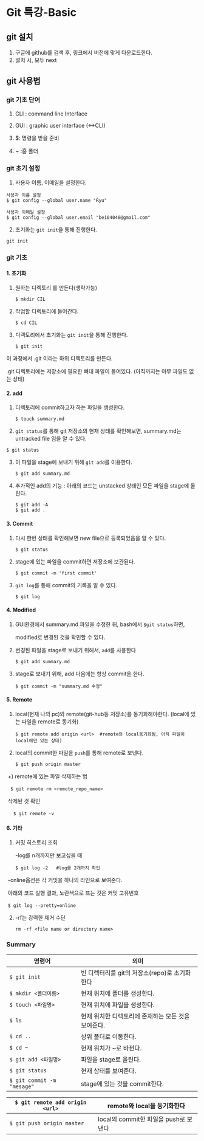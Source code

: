 # Git 특강-Basic



## git 설치

1. 구글에 github를 검색 후, 링크에서 버전에 맞게 다운로드한다.
2. 설치 시, 모두 next



## git 사용법

### git 기초 단어

1. CLI : command line Interface

2. GUI : graphic user interface (<->CLI)

3. $: 명령을 받을 준비

4. ~ :홈 폴더

   

### git 초기 설정

1. 사용자 이름, 이메일을 설정한다.

```
사용자 이름 설정
$ git config --global user.name "Ryu"

사용자 이메일 설정 
$ git config --global user.email "bei04048@gmail.com"
```



2. 초기화는 `git init`을 통해 진행한다. 

```
git init
```



### git 기초

#### 1. 초기화

1. 원하는 디렉토리	를 만든다(생략가능)

   ```
   $ mkdir CIL
   ```

2. 작업할 디렉토리에 들어간다.

	  ```
	$ cd CIL
	```
	
3. 디렉토리에서  초기화는 `git init`을 통해 진행한다. 

     ```
     $ git init
     ```

이 과정에서 .git 이라는 하위 디렉토리를 만든다. 

.git 디렉토리에는 저장소에 필요한 뼈대 파일이 들어있다. (아직까지는 아무  파일도 없는 상태)

#### 2. add

1. 디렉토리에 commit하고자 하는 파일을 생성한다.

   ```
   $ touch summary.md 
   ```

   

2.  `git status`를 통해 git 저장소의 현재 상태를 확인해보면, summary.md는 untracked file 임을 알 수 있다.

   ```
   $ git status
   ```

3. 이 파일을 stage에 보내기 위해 `git add`를 이용한다.

   ```
   $ git add summary.md
   ```


4. 추가적인 add의 기능 : 아래의 코드는 unstacked 상태인 모든 파일을 stage에 올린다.

   ```
   $ git add -A
   $ git add .
   ```

   



#### 3. Commit

1. 다시 한번 상태를 확인해보면 new file으로 등록되었음을 알 수 있다.

   ```
   $ git status
   ```

   

2. stage에 있는 파일을 commit하면 저장소에 보관된다.

   ```
   $ git commit -m 'first commit'
   ```

   

3. `git log`를 통해 commit의 기록을 알 수 있다.

   ```
   $ git log
   ```



#### 4. Modified

1. GUI환경에서 summary.md 파일을 수정한 뒤, bash에서 `$git status`하면,

   modified로 변경된 것을 확인할 수 있다. 

   

2. 변경된 파일을 stage로 보내기 위해서, `add`를 사용한다

   ```
   $ git add summary.md
   ```





3. stage로 보내기 위해, add 다음에는 항상 commit을 한다.

   ```
   $ git commit -m "summary.md 수정"
   ```


#### 5. Remote

1. local(현재 나의 pc)와 remote(git-hub등 저장소)를 동기화해야한다. (local에 있는 파일을 remote로 동기화)

	```
	$ git remote add origin <url>  #remote와 local동기화됨, 아직 파일이 		local에만 있는 상태)
	```

2. local의  commit한 파일을 `push`를 통해 remote로 보낸다. 

   ```
   $ git push origin master
   ```
   
   

​    +)  remote에 있는 파일 삭제하는 법

​	```  $ git remote rm <remote_repo_name> ```

​        삭제된 것 확인

​	```  $ git remote -v```

#### 6. 기타

1. 커밋 히스토리 조회

   -log를 n개까지만 보고싶을 때

	```
	$ git log -2   #log를 2개까지 확인
	```

​	   -online옵션은 각 커밋을 하나의  라인으로 보여준다.

​		아래의 코드 실행 결과, 노란색으로 뜨는 것은 커밋 고유번호

​		```$ git log --pretty=online```

   2. -rf는 강력한 제거 수단

      `rm -rf <file name or directory name>` 

      





### Summary

| 명령어                     | 의미                                                |
| -------------------------- | --------------------------------------------------- |
| `$ git init`               | 빈 디렉터리를 git의 저장소(repo)로 초기화한다       |
| `$ mkdir <폴더이름>`       | 현재 위치에 폴더를 생성한다.                        |
| `$ touch <파일명>`         | 현재 위치에 파일을 생성한다.                        |
| `$ ls`                     | 현재 위치한 디렉토리에 존재하는 모든 것을 보여준다. |
| `$ cd ..`                  | 상위 폴더로 이동한다.                               |
| `$ cd ~`                   | 현재 위치가 ~로 바뀐다.                             |
| `$ git add <파일명>`       | 파일을 stage로 올린다.                              |
| `$ git status`             | 현재 상태를 보여준다.                               |
| `$ git commit -m "mesage"` | stage에 있는 것을 commit한다.                       |

| `$ git remote add origin <url>` | remote와  local을 동기화한다           |
| ------------------------------- | -------------------------------------- |
| `$ git push origin master`      | local의  commit한 파일을 push로 보낸다 |









